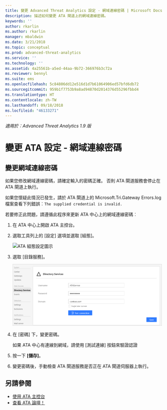 ```yaml
---
title: 變更 Advanced Threat Analytics 設定 - 網域連線密碼 | Microsoft Docs
description: 描述如何變更 ATA 閘道上的網域連線密碼。
keywords: ''
author: rkarlin
ms.author: rkarlin
manager: mbaldwin
ms.date: 3/21/2018
ms.topic: conceptual
ms.prod: advanced-threat-analytics
ms.service: ''
ms.technology: ''
ms.assetid: 4a25561b-a5ed-44aa-9b72-366976b3c72a
ms.reviewer: bennyl
ms.suite: ems
ms.openlocfilehash: 5c84806dd12e516d1d7b61064906ed57bfd6db72
ms.sourcegitcommit: 959b1f7753b9a8ad94870d2014376d55296fbbd4
ms.translationtype: HT
ms.contentlocale: zh-TW
ms.lasthandoff: 09/18/2018
ms.locfileid: "46133271"
---
```

*適用於：Advanced Threat Analytics 1.9 版*



# <a name="change-ata-configuration---domain-connectivity-password"></a>變更 ATA 設定 - 網域連線密碼



## <a name="change-the-domain-connectivity-password"></a>變更網域連線密碼
如果您修改網域連線密碼，請確定輸入的密碼正確。 否則 ATA 閘道服務會停止在 ATA 閘道上執行。

如果您懷疑此情況已發生，請於 ATA 閘道上的 Microsoft.Tri.Gateway Errors.log 檔案查看下列錯誤︰`The supplied credential is invalid.`

若要修正此問題，請遵循此程序來更新 ATA 中心上的網域連線密碼︰

1.  在 ATA 中心上開啟 ATA 主控台。

2.  選取工具列上的 [設定] 選項並選取 [組態]。

    ![ATA 組態設定圖示](media/ATA-config-icon.png)

3.  選取 [目錄服務]。

    ![ATA 閘道變更密碼影像](media/ATA-GW-change-DC-password.png)

4.  在 [密碼] 下，變更密碼。

    如果 ATA 中心有連線到網域，請使用 [測試連線] 按鈕來驗證認證

5.  按一下 **[儲存]**。

6.  變更密碼後，手動檢查 ATA 閘道服務是否正在 ATA 閘道伺服器上執行。



## <a name="see-also"></a>另請參閱
- [使用 ATA 主控台](working-with-ata-console.md)
- [查看 ATA 論壇！](https://social.technet.microsoft.com/Forums/security/home?forum=mata)
